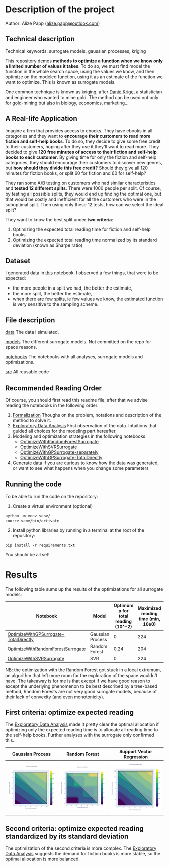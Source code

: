 
# Description of the project

Author: Alizé Papp (alize.papp@outlook.com)

## Technical description
Technical keywords: surrogate models, gaussian processes, kriging

This repository demos **methods to optimize a function when we know only a limited number of values it takes**. To do so, we must find model the function in the whole search space, using the values we know, and then optimize on the modeled function, using it as an estimate of the function we want to optimize. This is known as surrogate models.

One common technique is known as kriging, after [Danie Krige](https://en.wikipedia.org/wiki/Danie_G._Krige), a statistician and engineer who wanted to mine gold. The method can be used not only for gold-mining but also in biology, economics, marketing...


## A Real-life Application
Imagine a firm that provides access to ebooks. They have ebooks in all categories and they want to **encourage their customers to read more fiction and self-help books**. To do so, they decide to give some free credit to their customers, hoping after they use it they'll want to read more. They decided to give **120 free minutes of access to their fiction and self-help books to each customer**. By giving time for only the fiction and self-help categories, they should encourage their customers to discover new genres, but **how should they divide this free credit?** Should they give all 120 minutes for fiction books, or split 60 for fiction and 60 for self-help?

They ran some A/B testing on customers who had similar characteristics and **tested 12 different splits**. There were 1000 people per split. Of course, by testing all possible splits, they would end up finding the optimal one, but that would be costly and inefficient for all the customers who were in the suboptimal split. Then using only these 12 tests, how can we select the ideal split?

They want to know the best split under **two criteria**:
1. Optimizing the expected total reading time for fiction and self-help books
2. Optimizing the expected total reading time normalized by its standard deviation (known as Sharpe ratio)

## Dataset
I generated data in [this](notebooks/GenerateData.ipynb) notebook. I observed a few things, that were to be expected:
- the more people in a split we had, the better the estimate, 
- the more split, the better the estimate,
- when there are few splits, ie few values we know, the estimated function is very sensitive to the sampling scheme.

## File description
[data](data) The data I simulated.

[models](models) The different surrogate models. Not committed on the repo for space reasons.

[notebooks](notebooks) The notebooks with all analyses, surrogate models and optimizations.

[src](src) All reusable code

## Recommended Reading Order
Of course, you should first read this readme file, after that we advise reading the notebooks in the following order:
1. [Formalization](notebooks/FormalizationOfTheProblem.ipynb) Thoughs on the problem, notations and description of the method to solve it.
2. [Exploratory Data Analysis](notebooks/ExploratoryDataAnalysis.ipynb) First observation of the data. Intuitions that guided all choices for the modeling part hereafter.
3. Modeling and optimization strategies in the following notebooks:
   * [OptimizeWithRandomForestSurrogate](notebooks/OptimizeWithRandomForestSurrogate.ipynb)
   * [OptimizeWithSVRSurrogate](notebooks/OptimizeWithSVRSurrogate.ipynb)
   * [OptimizeWithGPSurrogate-separately](notebooks/OptimizeWithGPSurrogate-separately.ipynb)
   * [OptimizeWithGPSurrogate-TotalDirectly](notebooks/OptimizeWithGPSurrogate-TotalDirectly.ipynb)
4. [Generate data](notebooks/GenerateData.ipynb) If you are curious to know how the data was generated, or want to see what happens when you change some parameters

## Running the code
To be able to run the code on the repository:
1. Create a virtual environment (optional)
```
python -m venv venv/
source venv/bin/activate
```
2. Install python libraries by running in a terminal at the root of the repository:
```
pip install -r requirements.txt
```
You should be all set!

# Results

The following table sums up the results of the optimizations for all surrogate models:

| Notebook | Model | Optimum p for total reading (10^-2) | Maximized reading time (min, 10e0) | Optimum p for reading time / sd (10^-2) |
|-|-|-|-|-|
| [OptimizeWithGPSurrogate-TotalDirectly](notebooks/OptimizeWithGPSurrogate-TotalDirectly.ipynb) | Gaussian Process | 0 | 224 | 0.66 |
| [OptimizeWithRandomForestSurrogate](notebooks/OptimizeWithRandomForestSurrogate.ipynb) | Random Forest | 0.24 | 204 | 0.5 |
| [OptimizeWithSVRSurrogate](notebooks/OptimizeWithSVRSurrogate.ipynb) | SVR | 0 | 224 | 0.64 |


NB: the optimization with the Random Forest got stuck in a local extremum, an algorithm that left more room for the exploration of the space wouldn't have. The takeaway is for me is that except if we have good reason to except the underlying phenomenon to be best described by a tree-based method, Random Forests are not very good surogate models, because of their lack of convexity (and even monotonicity).

## First criteria: optimize expected reading

The [Exploratory Data Analysis](notebooks/ExploratoryDataAnalysis.ipynb) made it pretty clear the optimal allocation if optimizing only the expected reading time is to allocate all reading time to the self-help books. Further analyses with the surrogate only confirmed this.

Gaussian Process             |  Random Forest           | Support Vector Regression
:-------------------------:|:-------------------------:|:-------------------------:
![](https://github.com/alize-papp/SurrogateModelForOptimization/blob/main/images/GP.png)  |  ![](https://github.com/alize-papp/SurrogateModelForOptimization/blob/main/images/RF.png)  | ![](https://github.com/alize-papp/SurrogateModelForOptimization/blob/main/images/SVR.png)



## Second criteria: optimize expected reading standardized by its standard deviation

The optimization of the second criteria is more complex. The [Exploratory Data Analysis](notebooks/ExploratoryDataAnalysis.ipynb) suggests the demand for fiction books is more stable, so the optimal allocation is more balanced.